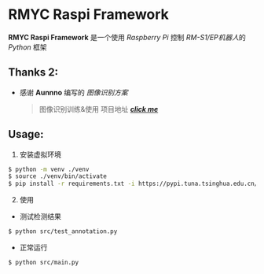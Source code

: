 # RMYC Raspi Framework

**RMYC Raspi Framework** 是一个使用 *Raspberry Pi* 控制 *RM-S1/EP机器人*的 *Python* 框架

## Thanks 2:

- 感谢 **Aunnno** 编写的 *图像识别方案*

    > 图像识别训练&使用 项目地址 [***click me***](https://github.com/Aunnno/RMYC-recognition)

## Usage:

1. 安装虚拟环境
```bash
$ python -m venv ./venv
$ source ./venv/bin/activate
$ pip install -r requirements.txt -i https://pypi.tuna.tsinghua.edu.cn/simple --timeout 200 --trusted-host pypi.org --trusted-host pypi.python.org --trusted-host files.pythonhosted.org
```

2. 使用

- 测试检测结果

```bash
$ python src/test_annotation.py
```

- 正常运行

```bash
$ python src/main.py
```
